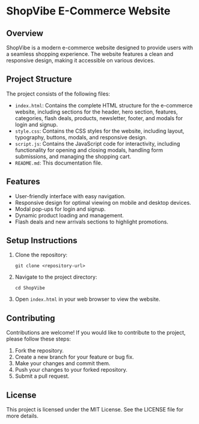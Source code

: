 # ShopVibe E-Commerce Website

## Overview
ShopVibe is a modern e-commerce website designed to provide users with a seamless shopping experience. The website features a clean and responsive design, making it accessible on various devices.

## Project Structure
The project consists of the following files:

- `index.html`: Contains the complete HTML structure for the e-commerce website, including sections for the header, hero section, features, categories, flash deals, products, newsletter, footer, and modals for login and signup.
- `style.css`: Contains the CSS styles for the website, including layout, typography, buttons, modals, and responsive design.
- `script.js`: Contains the JavaScript code for interactivity, including functionality for opening and closing modals, handling form submissions, and managing the shopping cart.
- `README.md`: This documentation file.

## Features
- User-friendly interface with easy navigation.
- Responsive design for optimal viewing on mobile and desktop devices.
- Modal pop-ups for login and signup.
- Dynamic product loading and management.
- Flash deals and new arrivals sections to highlight promotions.

## Setup Instructions
1. Clone the repository:
   ```
   git clone <repository-url>
   ```
2. Navigate to the project directory:
   ```
   cd ShopVibe
   ```
3. Open `index.html` in your web browser to view the website.

## Contributing
Contributions are welcome! If you would like to contribute to the project, please follow these steps:
1. Fork the repository.
2. Create a new branch for your feature or bug fix.
3. Make your changes and commit them.
4. Push your changes to your forked repository.
5. Submit a pull request.

## License
This project is licensed under the MIT License. See the LICENSE file for more details.